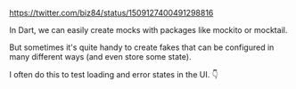 https://twitter.com/biz84/status/1509127400491298816


In Dart, we can easily create mocks with packages like mockito or mocktail.

But sometimes it's quite handy to create fakes that can be configured in many different ways (and even store some state).

I often do this to test loading and error states in the UI. 👇